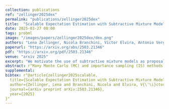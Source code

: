 ```yaml
---
collection: publications
ref: "zellinger2025dex"
permalink: "publications/zellinger2025dex"
title:  "Scalable Expectation Estimation with Subtractive Mixture Models"
date: 2025-03-27 00:00
tags: probml
image: "/images/papers/zellinger2025dex/dex.png"
authors: "Lena Zellinger, Nicola Branchini, Víctor Elvira, Antonio Vergari"
paperurl: "https://arxiv.org/abs/2503.21346"
pdf: "https://arxiv.org/pdf/2503.21346"
venue: "arxiv 2025"
excerpt: "We motivate the use of subtractive mixture models as proposals for importance sampling and derive a scalable estimator that matches the computational cost of ancestral sampling."
abstract: r"Many Monte Carlo (MC) and importance sampling (IS) methods use mixture models (MMs) for their simplicity and ability to capture multimodal distributions. Recently, subtractive mixture models (SMMs), i.e. MMs with negative coefficients, have shown greater expressiveness and success in generative modeling. However, their negative parameters complicate sampling, requiring costly auto-regressive techniques or accept-reject algorithms that do not scale in high dimensions. In this work, we use the difference representation of SMMs to construct an unbiased IS estimator ($\Delta\text{Ex}$) that removes the need to sample from the SMM, enabling high-dimensional expectation estimation with SMMs. In our experiments, we show that $\Delta\text{Ex}$ can achieve comparable estimation quality to auto-regressive sampling while being considerably faster in MC estimation. Moreover, we conduct initial experiments with Dex using hand-crafted proposals, gaining first insights into how to construct safe proposals for $\Delta\text{Ex}$."
supplemental: 
bibtex: r"@article{zellinger2025scalable,
  title={Scalable Expectation Estimation with Subtractive Mixture Models},
  author={Zellinger, Lena and Branchini, Nicola and Elvira, V{\'\i}ctor and Vergari, Antonio},
  journal={arXiv preprint arXiv:2503.21346},
  year={2025}
}"
---
```

